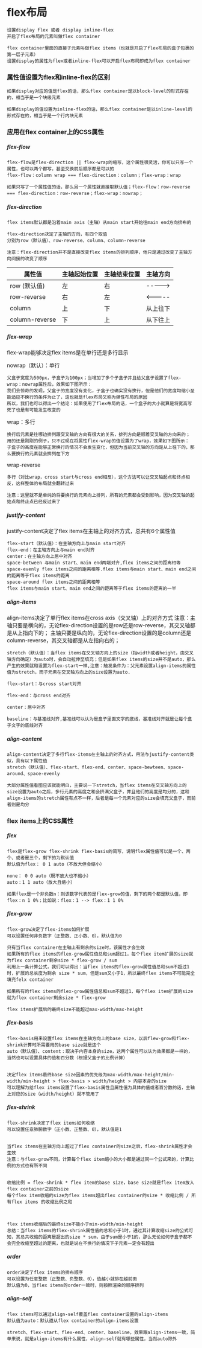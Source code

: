 # flex布局

```
设置display flex 或者 display inline-flex
开启了flex布局的元素叫做flex container

flex container里面的直接子元素叫做flex items（也就是开启了flex布局的盒子包裹的第一层子元素）
设置display的属性为flex或者inline-flex可以开启flex布局即成为flex container
```
### 属性值设置为flex和inline-flex的区别

```
如果display对应的值是flex的话，那么flex container是以block-level的形式存在的，相当于是一个块级元素

如果display的值设置为inline-flex的话，那么flex container是以inline-level的形式存在的，相当于是一个行内块元素
```
### 应用在flex container上的CSS属性

##### flex-flow

```
flex-flow是flex-direction || flex-wrap的缩写，这个属性很灵活，你可以只写一个属性，也可以两个都写，甚至交换前后顺序都是可以的
flex-flow：column wrap === flex-direction：column；flex-wrap：wrap

如果只写了一个属性值的话，那么另一个属性就直接取默认值；flex-flow：row-reverse === flex-direction：row-reverse；flex-wrap：nowrap；

```
##### flex-direction

```
flex items默认都是沿着main axis（主轴）从main start开始往main end方向排布的

flex-direction决定了主轴的方向，有四个取值
分别为row（默认值）、row-reverse、column、column-reverse

注意：flex-direction并不是直接改变flex items的排列顺序，他只是通过改变了主轴方向间接的改变了顺序

```

属性值 | 主轴起始位置 | 主轴结束位置 | 主轴方向
---|--- | --- | ---
row (默认值) | 左 | 右 | ----->
row-reverse | 右 | 左 | <-----
column | 上 | 下 | 从上往下
column-reverse | 下 | 上 | 从下往上

##### flex-wrap

flex-wrap能够决定flex items是在单行还是多行显示

nowrap（默认）：单行

```
父盒子宽度为500px，子盒子为100px；当增加了多个子盒子并且给父盒子设置了flex-wrap：nowrap属性后，效果如下图所示：
我们会惊奇的发现，父盒子的宽度没有变化，子盒子也确实没有换行，但是他们的宽度均缩小至能适应不换行的条件为止了，这也就是flex布局又称为弹性布局的原因
所以，我们也可以得出一个结论：如果使用了flex布局的话，一个盒子的大小就算是将宽高写死了也是有可能发生改变的
```
wrap：多行


```
换行后元素是往哪边排列跟交叉轴的方向有很大的关系，排列方向是顺着交叉轴的方向来的；
用的还是刚刚的例子，只不过现在将属性flex-wrap的值设置为了wrap，效果如下图所示：
子盒子的高度在能够正常换行的情况不会发生变化，但因为当前交叉轴的方向是从上往下的，那么要换行的元素就会排列在下方

```
wrap-reverse

```
多行（对比wrap，cross start与cross end相反），这个方法可以让交叉轴起点和终点相反，这样整体的布局就会翻转过来

注意：这里就不是单纯的将要换行的元素向上排列，所有的元素都会受到影响，因为交叉轴的起始点和终止点已经反过来了
```
##### justify-content

justify-content决定了flex items在主轴上的对齐方式，总共有6个属性值

```
flex-start（默认值）：在主轴方向上与main start对齐
flex-end：在主轴方向上与main end对齐
center：在主轴方向上居中对齐
space-between 与main start、main end两端对齐,flex items之间的距离相等
space-evenly flex items之间的距离相等.flex items与main start、main end之间的距离等于flex items的距离
space-around flex items之间的距离相等
flex items与main start、main end之间的距离等于flex items的距离的一半
```
##### align-items

align-items决定了单行flex items在cross axis（交叉轴）上的对齐方式
注意：主轴只要是横向的，无论flex-direction设置的是row还是row-reverse，其交叉轴都是从上指向下的；
主轴只要是纵向的，无论flex-direction设置的是column还是column-reverse，其交叉轴都是从左指向右的；

```
stretch（默认值）：当flex items在交叉轴方向上的size（指width或者height，由交叉轴方向确定）为auto时，会自动拉伸至填充；但是如果flex items的size并不是auto，那么产生的效果就和设置为flex-start一样,注意：触发条件为：父元素设置align-items的属性值为stretch，而子元素在交叉轴方向上的size设置为auto.

flex-start：与cross start对齐

flex-end：与cross end对齐

center：居中对齐

baseline：与基准线对齐,基准线可以认为是盒子里面文字的底线，基准线对齐就是让每个盒子文字的底线对齐
```
##### align-content


```
align-content决定了多行flex-items在主轴上的对齐方式，用法与justify-content类似，具有以下属性值
stretch（默认值）、flex-start、flex-end、center、space-bewteen、space-around、space-evenly

大部分属性值看图应该就能明白，主要说一下stretch，当flex items在交叉轴方向上的size设置为auto之后，多行元素的高度之和会挤满父盒子，并且他们的高度是均分的，这和align-items的stretch属性有点不一样，后者是每一个元素对应的size会填充父盒子，而前者则是均分

```
### flex items上的CSS属性

##### flex

```
flex是flex-grow flex-shrink flex-basis的简写，说明flex属性值可以是一个、两个、或者是三个，剩下的为默认值
默认值为flex： 0 1 auto（不放大但会缩小）

none： 0 0 auto（既不放大也不缩小）
auto：1 1 auto（放大且缩小）

如果flex是一个非负数n：则该数字代表的是flex-grow的值，剩下的两个都是默认值，即flex：n 1 0%；比如说：flex：1 --> flex：1 1 0%

```
##### flex-grow


```
flex-grow决定了flex-items如何扩展
可以设置任何非负数字（正整数、正小数、0），默认值为0

只有当flex container在主轴上有剩余的size时，该属性才会生效
如果所有的flex items的flex-grow属性值总和sum超过1，每个flex item扩展的size就为flex container剩余size * flex-grow / sum
利用上一条计算公式，我们可以得出：当flex items的flex-grow属性值总和sum不超过1时，扩展的总长度为剩余 size * sum，但是sum又小于1，所以最终flex items不可能完全填充felx container

如果所有的flex items的flex-grow属性值总和sum不超过1，每个flex item扩展的size就为flex container剩余size * flex-grow

flex items扩展后的最终size不能超过max-width/max-height
```
##### flex-basis

```
flex-basis用来设置flex items在主轴方向上的base size，以后flew-grow和flex-shrink计算时所需要用的base size就是这个
auto（默认值）、content：取决于内容本身的size，这两个属性可以认为效果都是一样的，当然也可以设置具体的值和百分数（根据父盒子的比例计算）


决定flex items最终base size因素的优先级为max-width/max-height/min-width/min-height > flex-basis > width/height > 内容本身的size
可以理解为给flex items设置了flex-basis属性且属性值为具体的值或者百分数的话，主轴上对应的size（width/height）就不管用了

```
##### flex-shrink
```
flex-shrink决定了flex items如何收缩
可以设置任意肺腑数字（正小数、正整数、0），默认值是1


当flex items在主轴方向上超过了flex container的size之后，flex-shrink属性才会生效
注意：与flex-grow不同，计算每个flex item缩小的大小都是通过同一个公式来的，计算比例的方式也有所不同


收缩比例 = flex-shrink * flex item的base size，base size就是flex item放入flex container之前的size
每个flex item收缩的size为flex items超出flex container的size * 收缩比例 / 所有flex items 的收缩比例之和



flex items收缩后的最终size不能小于min-width/min-height
总结：当flex items的flex-shrink属性值的总和小于1时，通过其计算收缩size的公式可知，其总共收缩的距离是超出的size * sum，由于sum是小于1的，那么无论如何子盒子都不会完全收缩至超过的距离，也就是说在不换行的情况下子元素一定会有超出

```

##### order
```
order决定了flex items的排布顺序
可以设置为任意整数（正整数、负整数、0），值越小就排在越前面
默认值为0，当flex items的order一致时，则按照渲染的顺序排列
```
##### align-self
```
flex items可以通过align-self覆盖flex container设置的align-items
默认值为auto：默认遵从flex container的align-items设置

stretch、flex-start、flex-end、center、baseline，效果跟align-items一致，简单来说，就是align-items有什么属性，align-self就有哪些属性，当然auto除外

```